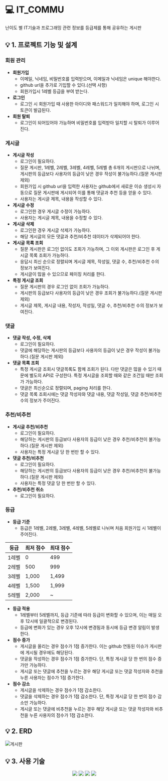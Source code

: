# 💻 IT_COMMU
난이도 별 IT기술과 프로그래밍 관련 정보를 등급제를 통해 공유하는 게시판

## 💡 1. 프로젝트 기능 및 설계

### 회원 관리
- **회원가입**
  - 이메일, 닉네임, 비밀번호를 입력받으며, 이메일과 닉네임은 unique 해야한다.
  - github url을 추가로 기입할 수 있다.(선택 사항)
  - 회원가입시 1레벨 등급을 부여 받는다.
- **로그인**
  - 로그인 시 회원가입 때 사용한 아이디와 패스워드가 일치해야 하며, 로그인 시 토큰이 발급된다.
- **회원 탈퇴**
  - 로그인이 되어있어야 가능하며 비밀번호를 입력받아 일치할 시 탈퇴가 이루어진다.


### 게시글
- **게시글 작성**
  - 로그인이 필요하다.
  - 질문 게시판, 1레벨, 2레벨, 3레벨, 4레벨, 5레벨 총 6개의 게시판으로 나뉘며, 게시판의 등급보다 사용자의 등급이 낮은 경우 작성이 불가능하다.(질문 게시판 제외)
  - 회원가입 시 github url을 입력한 사용자는 github에서 새로운 이슈 생성시 자동으로 질문 게시판에 게시되어 이를 통해 댓글과 추천 등을 얻을 수 있다.
  - 사용자는 게시글 제목, 내용을 작성할 수 있다.
- **게시글 수정**
  - 로그인한 경우 게시글 수정이 가능하다.
  - 사용자는 게시글 제목, 내용을 수정할 수 있다.
- **게시글 삭제**
  - 로그인한 경우 게시글 삭제가 가능하다.
  - 해당 게시글의 모든 댓글과 추천/비추천 데이터가 삭제되어야 한다.
- **게시글 목록 조회**
  - 질문 게시판은 로그인 없이도 조회가 가능하며, 그 이외 게시판은 로그인 후 게시글 목록 조회가 가능하다.
  - 응답시 최신 순으로 정렬되며 게시글 제목, 작성일, 댓글 수, 추천/비추천 수의 정보가 보여진다.
  - 게시글이 많을 수 있으므로 페이징 처리를 한다.
- **특정 게시글 조회**
  - 질문 게시판의 경우 로그인 없이 조회가 가능하다.
  - 게시판의 등급보다 사용자의 등급이 낮은 경우 조회가 불가능하다.(질문 게시판 제외)
  - 게시글 제목, 게시글 내용, 작성자, 작성일, 댓글 수, 추천/비추천 수의 정보가 보여진다.



### 댓글
- **댓글 작성, 수정, 삭제**
  - 로그인이 필요하다.
  - 댓글에 해당하는 게시판의 등급보다 사용자의 등급이 낮은 경우 작성이 불가능하다.(질문 게시판 제외)
- **댓글 목록 조회**
  - 특정 게시글 조회시 댓글목록도 함께 조회가 된다. 다만 댓글은 많을 수 있기 때문에 별도의 API로 구성한다. 특정 게시글을 조회할 때와 같은 조건일 때만 조회가 가능하다.
  - 댓글은 최신순으로 정렬되며, paging 처리를 한다.
  - 댓글 목록 조회시에는 댓글 작성자와 댓글 내용, 댓글 작성일, 댓글 추천/비추천 수의 정보가 주어진다.



### 추천/비추천
- **게시글 추천/비추천**
  - 로그인이 필요하다.
  - 해당하는 게시판의 등급보다 사용자의 등급이 낮은 경우 추천/비추천이 불가능하다.(질문 게시판 제외)
  - 사용자는 특정 게시글 당 한 번만 할 수 있다.
- **댓글 추천/비추천**
  - 로그인이 필요하다.
  - 해당하는 게시판의 등급보다 사용자의 등급이 낮은 경우 추천/비추천이 불가능하다.(질문 게시판 제외)
  - 사용자는 특정 댓글 당 한 번만 할 수 있다.
- **추천/비추천 취소**
  - 로그인이 필요하다.



### 등급
- **등급 기준**
  - 등급은 1레벨, 2레벨, 3레벨, 4레벨, 5레벨로 나뉘며 처음 회원가입 시 1레벨이 주어진다.

| 등급 | 최저 점수 | 최대 점수 |
| --- | --- | --- |
| 1레벨 | 0 | 499 |
| 2레벨 | 500 | 999 |
| 3레벨 | 1,000 | 1,499 |
| 4레벨 | 1,500 | 1,999 |
| 5레벨 | 2,000 | ~ |

- **등급 적용**
  - 1레벨부터 5레벨까지, 등급 기준에 따라 등급이 변화할 수 있으며, 이는 매일 오후 12시에 일괄적으로 변경된다.
  - 등급에 변화가 있는 경우 오후 12시에 변경됨과 동시에 등급 변경 알림이 발생한다.
- **점수 증가**
  - 게시글을 올리는 경우 점수가 1점 증가한다. 이는 github 연동된 이슈가 게시판에 게시될 경우에도 해당된다.
  - 댓글을 작성하는 경우 점수가 1점 증가한다. 단, 특정 게시글 당 한 번의 점수 증가만 가능하다.
  - 게시글 또는 댓글에 추천을 누르는 경우 해당 게시글 또는 댓글 작성자와 추천을 누른 사용자는 점수가 1점 증가한다.
- **점수 감소**
  - 게시글을 삭제하는 경우 점수가 1점 감소한다.
  - 댓글을 삭제하는 경우 점수가 1점 감소한다. 단, 특정 게시글 당 한 번의 점수 감소만 가능하다.
  - 게시글 또는 댓글에 비추천을 누르는 경우 해당 게시글 또는 댓글 작성자와 비추천을 누른 사용자의 점수가 1점 감소한다.


## 💡 2. ERD
![게시판](https://github.com/kny5579/board/assets/95288763/add6891e-f60b-4bea-8218-86e382621cf2)

## 💡 3. 사용 기술
<div align=center> 
  <img src="https://img.shields.io/badge/java-007396?style=for-the-badge&logo=java&logoColor=white"> 
  <img src="https://img.shields.io/badge/spring-6DB33F?style=for-the-badge&logo=spring&logoColor=white"> 
  <img src="https://img.shields.io/badge/mysql-4479A1?style=for-the-badge&logo=mysql&logoColor=white"> 
  <img src="https://img.shields.io/badge/git-F05032?style=for-the-badge&logo=git&logoColor=white">
</div>
